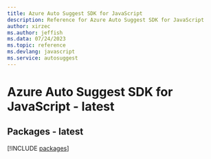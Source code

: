 ```yaml
---
title: Azure Auto Suggest SDK for JavaScript
description: Reference for Azure Auto Suggest SDK for JavaScript
author: xirzec
ms.author: jeffish
ms.data: 07/24/2023
ms.topic: reference
ms.devlang: javascript
ms.service: autosuggest
---
```

# Azure Auto Suggest SDK for JavaScript - latest
## Packages - latest
[!INCLUDE [packages](auto-suggest-index.md)]